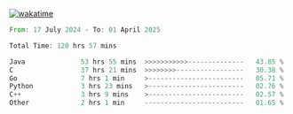[![wakatime](https://wakatime.com/badge/user/5970ac98-85fb-4bfd-a7d8-142e7d5bd274.svg)](https://wakatime.com/@5970ac98-85fb-4bfd-a7d8-142e7d5bd274)

<!--START_SECTION:waka-->

```rust
From: 17 July 2024 - To: 01 April 2025

Total Time: 120 hrs 57 mins

Java              53 hrs 55 mins  >>>>>>>>>>>--------------   43.85 %
C                 37 hrs 21 mins  >>>>>>>>-----------------   30.38 %
Go                7 hrs 1 min     >------------------------   05.71 %
Python            3 hrs 23 mins   >------------------------   02.76 %
C++               3 hrs 9 mins    >------------------------   02.57 %
Other             2 hrs 1 min     -------------------------   01.65 %
```

<!--END_SECTION:waka-->
